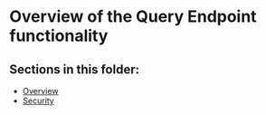 # Overview of the Query Endpoint functionality

## Sections in this folder:

- [Overview](overview.md)
- [Security](security.md)

